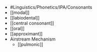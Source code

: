 - #Linguistics/Phonetics/IPA/Consonants
- [[modal]]
- [[labiodental]]
- [[central consonant]]
- [[oral]]
- [[approximant]]
- Airstream Mechanism
	- [[pulmonic]]